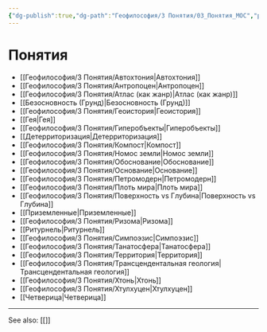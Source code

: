 ```yaml
---
{"dg-publish":true,"dg-path":"Геофилософия/3 Понятия/03_Понятия_MOC","permalink":"/geofilosofiya/3-ponyatiya/03-ponyatiya-moc/"}
---
```



# Понятия

- [[Геофилософия/3 Понятия/Автохтония\|Автохтония]]
- [[Геофилософия/3 Понятия/Антропоцен\|Антропоцен]]
- [[Геофилософия/3 Понятия/Атлас (как жанр)\|Атлас (как жанр)]]
- [[Безосновность (Грунд)\|Безосновность (Грунд)]]
- [[Геофилософия/3 Понятия/Геоистория\|Геоистория]]
- [[Гея\|Гея]]
- [[Геофилософия/3 Понятия/Гиперобъекты\|Гиперобъекты]]
- [[Детерриторизация\|Детерриторизация]]
- [[Геофилософия/3 Понятия/Компост\|Компост]]
- [[Геофилософия/3 Понятия/Номос земли\|Номос земли]]
- [[Геофилософия/3 Понятия/Обоснование\|Обоснование]]
- [[Геофилософия/3 Понятия/Основание\|Основание]]
- [[Геофилософия/3 Понятия/Петромодерн\|Петромодерн]]
- [[Геофилософия/3 Понятия/Плоть мира\|Плоть мира]]
- [[Геофилософия/3 Понятия/Поверхность vs Глубина\|Поверхность vs Глубина]]
- [[Приземленные\|Приземленные]]
- [[Геофилософия/3 Понятия/Ризома\|Ризома]]
- [[Ритурнель\|Ритурнель]]
- [[Геофилософия/3 Понятия/Симпоэзис\|Симпоэзис]]
- [[Геофилософия/3 Понятия/Танатосфера\|Танатосфера]]
- [[Геофилософия/3 Понятия/Территория\|Территория]]
- [[Геофилософия/3 Понятия/Трансцендентальная геология\|Трансцендентальная геология]]
- [[Геофилософия/3 Понятия/Хтонь\|Хтонь]]
- [[Геофилософия/3 Понятия/Хтулхуцен\|Хтулхуцен]]
- [[Четверица\|Четверица]]





---
See also:
[[]]
